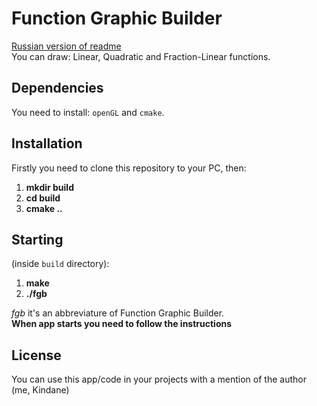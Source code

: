 # Function Graphic Builder

[Russian version of readme](README-RUS.md)<br>
You can draw: Linear, Quadratic and Fraction-Linear functions.


## Dependencies

You need to install:  `openGL` and `cmake`.

## Installation

Firstly you need to clone this repository to your
PC, then:
1. **mkdir build**
2. **cd build**
3. **cmake ..**

## Starting

(inside `build` directory):
1. **make**
2. **./fgb**

*fgb* it's an abbreviature of Function Graphic Builder.<br>
**When app starts you need to follow the instructions**

## License

You can use this app/code in your projects with a mention of the author (me, Kindane)